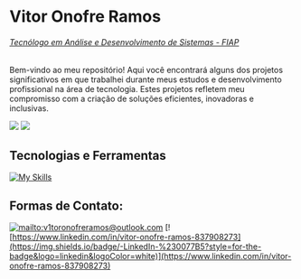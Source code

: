 # Vitor Onofre Ramos
###### [Tecnólogo em Análise e Desenvolvimento de Sistemas - FIAP](https://www.fiap.com.br/graduacao/tecnologo/analise-e-desenvolvimento-de-sistemas/)

Bem-vindo ao meu repositório! Aqui você encontrará alguns dos projetos significativos em que trabalhei durante meus estudos e desenvolvimento profissional na área de tecnologia. Estes projetos refletem meu compromisso com a criação de soluções eficientes, inovadoras e inclusivas.

![](https://github-readme-stats.vercel.app/api/top-langs/?username=VitorOnofreRamos&layout=compact&langs_count=6&theme=dark)
![](https://github-readme-stats.vercel.app/api?username=VitorOnofreRamos&show_icons=true&theme=dark&include_all_commits=true&count_private=true)

## Tecnologias e Ferramentas

[![My Skills](https://skillicons.dev/icons?i=git,npm,js,ts,html,css,cs,java,py,kotlin,react,nextjs,nodejs,dotnet,spring,gradle,docker,androidstudio,vscode,visualstudio,idea,pycharm,sklearn,postman,figma,windows,linux)](https://skillicons.dev)

## Formas de Contato:

[![mailto:v1toronofreramos@outlook.com](https://img.shields.io/badge/Microsoft_Outlook-0078D4?logo=microsoft-outlook&logoColor=white&style=for-the-badge)](mailto:v1toronofreramos@outlook.com)
[![https://www.linkedin.com/in/vitor-onofre-ramos-837908273](https://img.shields.io/badge/-LinkedIn-%230077B5?style=for-the-badge&logo=linkedin&logoColor=white)](https://www.linkedin.com/in/vitor-onofre-ramos-837908273)
